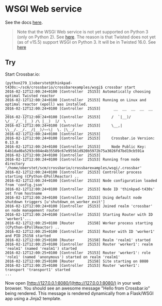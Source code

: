 # WSGI Web service

See the docs [here](http://crossbar.io/docs/WSGI-Host-Service/).

> Note that the WSGI Web service is not yet supported on Python 3 (only on Python 2). See [here](https://github.com/crossbario/crossbar/issues/605). The reason is that Twisted does not yet (as of v15.5) support WSGI on Python 3. It will be in Twisted 16.0. See [here](https://twistedmatrix.com/trac/ticket/7993)

## Try

Start Crossbar.io:

```console
(python279_1)oberstet@thinkpad-t430s:~/scm/crossbario/crossbarexamples/wsgi$ crossbar start
2016-02-12T12:00:24+0100 [Controller  25153] Automatically choosing optimal Twisted reactor
2016-02-12T12:00:24+0100 [Controller  25153] Running on Linux and optimal reactor (epoll) was installed.
2016-02-12T12:00:24+0100 [Controller  25153]      __  __  __  __  __  __      __     __
2016-02-12T12:00:24+0100 [Controller  25153]     /  `|__)/  \/__`/__`|__) /\ |__)  |/  \
2016-02-12T12:00:24+0100 [Controller  25153]     \__,|  \\__/.__/.__/|__)/~~\|  \. |\__/
2016-02-12T12:00:24+0100 [Controller  25153]
2016-02-12T12:00:24+0100 [Controller  25153]     Crossbar.io Version: 0.13.0
2016-02-12T12:00:24+0100 [Controller  25153]     Node Public Key: 64b1dad0a5293c084e4b35589c67e95561d920b5972b75a3026fd7bd19cb591a
2016-02-12T12:00:24+0100 [Controller  25153]
2016-02-12T12:00:24+0100 [Controller  25153] Running from node directory '/home/oberstet/scm/crossbario/crossbarexamples/wsgi/.crossbar'
2016-02-12T12:00:24+0100 [Controller  25153] Controller process starting (CPython-EPollReactor) ..
2016-02-12T12:00:24+0100 [Controller  25153] Node configuration loaded from 'config.json'
2016-02-12T12:00:24+0100 [Controller  25153] Node ID 'thinkpad-t430s' set from hostname
2016-02-12T12:00:24+0100 [Controller  25153] Using default node shutdown triggers [u'shutdown_on_worker_exit']
2016-02-12T12:00:24+0100 [Controller  25153] Joined realm 'crossbar' on node management router
2016-02-12T12:00:24+0100 [Controller  25153] Starting Router with ID 'worker1'...
2016-02-12T12:00:25+0100 [Router      25158] Worker process starting (CPython-EPollReactor) ..
2016-02-12T12:00:25+0100 [Controller  25153] Router with ID 'worker1' and PID 25158 started
2016-02-12T12:00:25+0100 [Router      25158] Realm 'realm1' started
2016-02-12T12:00:25+0100 [Controller  25153] Router 'worker1': realm 'realm1' (named 'realm1') started
2016-02-12T12:00:25+0100 [Controller  25153] Router 'worker1': role 'role1' (named 'anonymous') started on realm 'realm1'
2016-02-12T12:00:25+0100 [Router      25158] Site starting on 8080
2016-02-12T12:00:25+0100 [Controller  25153] Router 'worker1': transport 'transport1' started
...
```

Now open [http://127.0.0.1:8080/](http://127.0.0.1:8080/) in your web browser. You should see an awesome message "Hello from Crossbar.io" being rendered. This message is rendered dynamically from a Flask/WSGI app using a Jinja2 template.
